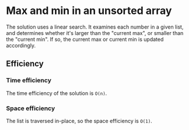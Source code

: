 # Max and min in an unsorted array #
The solution uses a linear search. It examines each number in a given list, and determines whether it's larger than the "current max", or smaller than the "current min". If so, the current max or current min is updated accordingly.

## Efficiency ##

### Time efficiency ###
The time efficiency of the solution is `O(n)`.

### Space efficiency ###
The list is traversed in-place, so the space efficiency is `O(1)`.
